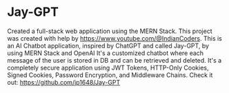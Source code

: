 # Jay-GPT 
Created a full-stack web application using the MERN Stack. This project was created with help by https://www.youtube.com/@IndianCoders. This is an AI Chatbot application, inspired by ChatGPT and called Jay-GPT, by using MERN Stack and OpenAI It's a customized chatbot where each message of the user is stored in DB and can be retrieved and deleted. It's a completely secure application using JWT Tokens, HTTP-Only Cookies, Signed Cookies, Password Encryption, and Middleware Chains.
Check it out: https://github.com/jp1648/Jay-GPT
